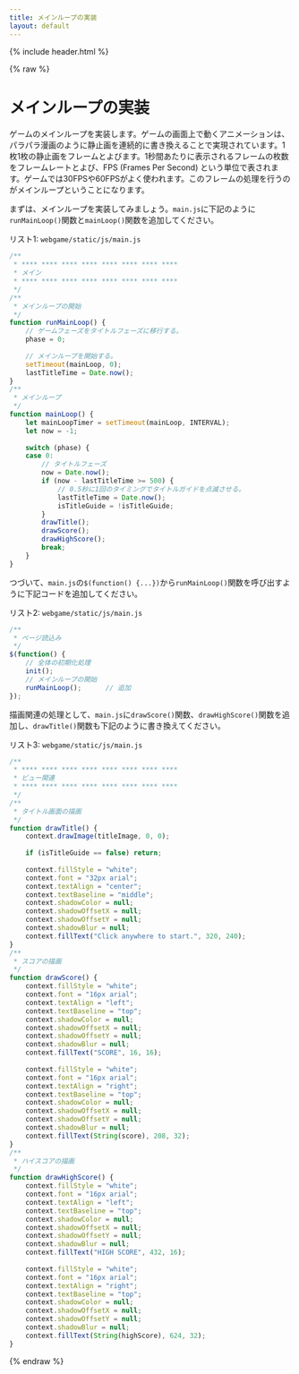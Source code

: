 ```yaml
---
title: メインループの実装
layout: default
---
```


{% include header.html %}

{% raw %}

# メインループの実装

ゲームのメインループを実装します。ゲームの画面上で動くアニメーションは、パラパラ漫画のように静止画を連続的に書き換えることで実現されています。1枚1枚の静止画をフレームとよびます。1秒間あたりに表示されるフレームの枚数をフレームレートとよび、FPS (Frames Per Second) という単位で表されます。ゲームでは30FPSや60FPSがよく使われます。このフレームの処理を行うのがメインループということになります。

まずは、メインループを実装してみましょう。`main.js`に下記のように`runMainLoop()`関数と`mainLoop()`関数を追加してください。

リスト1: `webgame/static/js/main.js`
```js
/**
 * **** **** **** **** **** **** **** ****
 * メイン
 * **** **** **** **** **** **** **** ****
 */
/**
 * メインループの開始
 */
function runMainLoop() {
    // ゲームフェーズをタイトルフェーズに移行する。
    phase = 0;
 
	// メインループを開始する。
    setTimeout(mainLoop, 0);
    lastTitleTime = Date.now();
}
/**
 * メインループ
 */
function mainLoop() {
    let mainLoopTimer = setTimeout(mainLoop, INTERVAL);
    let now = -1;
 
    switch (phase) {
    case 0:
        // タイトルフェーズ
        now = Date.now();
        if (now - lastTitleTime >= 500) {
            // 0.5秒に1回のタイミングでタイトルガイドを点滅させる。
            lastTitleTime = Date.now();
            isTitleGuide = !isTitleGuide;
        }
        drawTitle();
        drawScore();
        drawHighScore();
        break;
    }
}
```

つづいて、`main.js`の`$(function() {...})`から`runMainLoop()`関数を呼び出すように下記コードを追加してください。

リスト2: `webgame/static/js/main.js`
```js
/**
 * ページ読込み
 */
$(function() {
    // 全体の初期化処理
    init();
    // メインループの開始
    runMainLoop();      // 追加
});
```

描画関連の処理として、`main.js`に`drawScore()`関数、`drawHighScore()`関数を追加し、`drawTitle()`関数も下記のように書き換えてください。

リスト3: `webgame/static/js/main.js`
```js
/**
 * **** **** **** **** **** **** **** ****
 * ビュー関連
 * **** **** **** **** **** **** **** ****
 */
/**
 * タイトル画面の描画
 */
function drawTitle() {
    context.drawImage(titleImage, 0, 0);
 
    if (isTitleGuide == false) return;
 
    context.fillStyle = "white";
    context.font = "32px arial";
    context.textAlign = "center";
    context.textBaseline = "middle";
    context.shadowColor = null;
    context.shadowOffsetX = null;
    context.shadowOffsetY = null;
    context.shadowBlur = null;
    context.fillText("Click anywhere to start.", 320, 240);
}
/**
 * スコアの描画
 */
function drawScore() {
    context.fillStyle = "white";
    context.font = "16px arial";
    context.textAlign = "left";
    context.textBaseline = "top";
    context.shadowColor = null;
    context.shadowOffsetX = null;
    context.shadowOffsetY = null;
    context.shadowBlur = null;
    context.fillText("SCORE", 16, 16);
 
    context.fillStyle = "white";
    context.font = "16px arial";
    context.textAlign = "right";
    context.textBaseline = "top";
    context.shadowColor = null;
    context.shadowOffsetX = null;
    context.shadowOffsetY = null;
    context.shadowBlur = null;
    context.fillText(String(score), 208, 32);
}
/**
 * ハイスコアの描画
 */
function drawHighScore() {
    context.fillStyle = "white";
    context.font = "16px arial";
    context.textAlign = "left";
    context.textBaseline = "top";
    context.shadowColor = null;
    context.shadowOffsetX = null;
    context.shadowOffsetY = null;
    context.shadowBlur = null;
    context.fillText("HIGH SCORE", 432, 16);
 
    context.fillStyle = "white";
    context.font = "16px arial";
    context.textAlign = "right";
    context.textBaseline = "top";
    context.shadowColor = null;
    context.shadowOffsetX = null;
    context.shadowOffsetY = null;
    context.shadowBlur = null;
    context.fillText(String(highScore), 624, 32);
}
```

{% endraw %}
